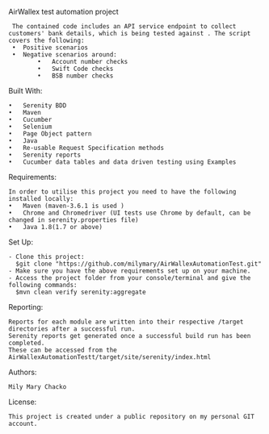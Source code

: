 AirWallex test automation project

	
	 The contained code includes an API service endpoint to collect customers' bank details, which is being tested against . The script covers the following:
	 •  Positive scenarios 
	 •  Negative scenarios around:
	 		•	Account number checks 
	 		•	Swift Code checks
	 		•	BSB number checks




Built With:

	•	Serenity BDD
	•	Maven
	•	Cucumber
	•	Selenium
	•	Page Object pattern
	•	Java
	•	Re-usable Request Specification methods
	•	Serenity reports
	•	Cucumber data tables and data driven testing using Examples

Requirements:

	In order to utilise this project you need to have the following installed locally:
	•	Maven (maven-3.6.1 is used )
	•	Chrome and Chromedriver (UI tests use Chrome by default, can be changed in serenity.properties file)
	•	Java 1.8(1.7 or above)


Set Up:

	- Clone this project:  
	  $git clone "https://github.com/milymary/AirWallexAutomationTest.git"
	- Make sure you have the above requirements set up on your machine.
	- Access the project folder from your console/terminal and give the following commands:
	  $mvn clean verify serenity:aggregate


	
Reporting:

	Reports for each module are written into their respective /target directories after a successful run.
	Serenity reports get generated once a successful build run has been completed.
	These can be accessed from the AirWallexAutomationTestt/target/site/serenity/index.html 

	
Authors:

	Mily Mary Chacko



License:

	This project is created under a public repository on my personal GIT account.





